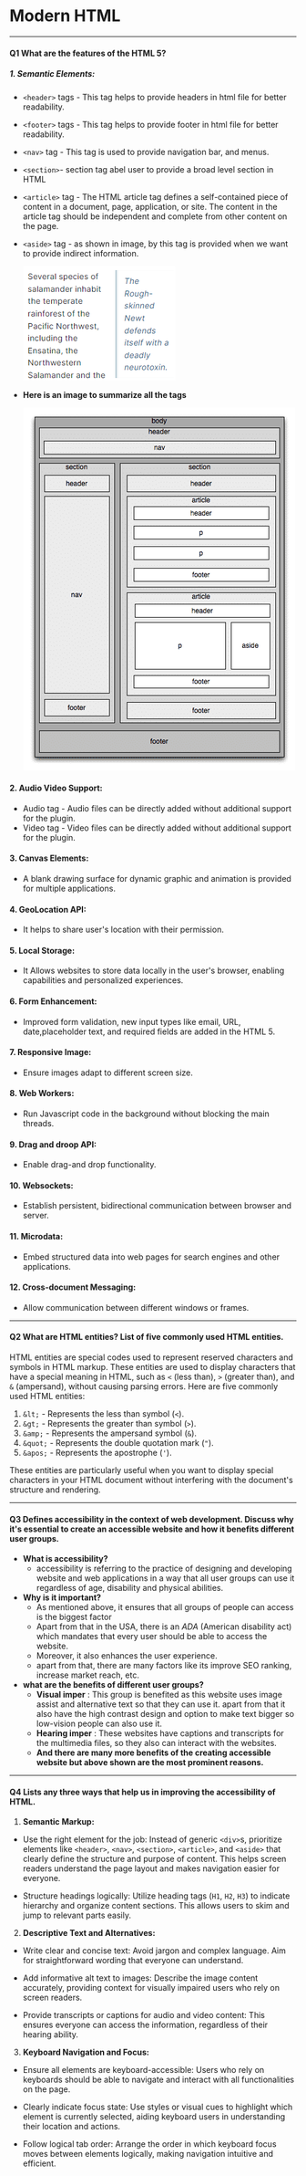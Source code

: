 # Modern HTML
---
#### Q1 What are the features of the HTML 5?
##### 1. Semantic Elements:
- `<header>` tags - This tag helps to provide headers in html file for better readability.
- `<footer>` tags - This tag helps to provide footer in html file for better readability.
- `<nav>` tag - This tag is used to provide navigation bar, and menus.
- `<section>`- section tag abel user to provide a broad level section in HTML
- `<article>` tag - The HTML article tag defines a self-contained piece of content in a document, page, application, or site. The content in the article tag should be independent and complete from other content on the page.
- `<aside>` tag - as shown in image, by this tag is provided when we want to provide indirect information.

  ![Alt text](image-1.png)
- **Here is an image to summarize all the tags**

  ![Alt text](image.png)

#### 2. Audio Video Support:

- Audio tag - Audio files can be directly added without additional support for the plugin.
- Video tag - Video files can be directly added without additional support for the plugin.
#### 3. Canvas Elements:
- A blank drawing surface for dynamic graphic and animation is provided for multiple applications.

#### 4. GeoLocation API:

- It helps to share user's location with their permission.
#### 5. Local Storage:

- It Allows websites to store data locally in the user's browser, enabling capabilities and personalized experiences.

#### 6. Form Enhancement:

- Improved form validation, new input types like email, URL, date,placeholder text, and required fields are added in the
  HTML 5.
#### 7. Responsive Image:
- Ensure images adapt to different screen size.
#### 8. Web Workers:

- Run Javascript code in the background without blocking the main threads.
#### 9. Drag and droop API:
- Enable drag-and drop functionality.
#### 10. Websockets:

- Establish persistent, bidirectional communication between browser and server.
#### 11. Microdata:

- Embed structured data into web pages for search engines and other applications.
#### 12. Cross-document Messaging:
- Allow communication between different windows or frames.

---

#### Q2 What are HTML entities? List of five commonly used HTML entities.

HTML entities are special codes used to represent reserved characters and symbols in HTML markup. These entities are used to display characters that have a special meaning in HTML, such as `<` (less than), `>` (greater than), and `&` (ampersand), without causing parsing errors. Here are five commonly used HTML entities:

1. `&lt;` - Represents the less than symbol (`<`).
2. `&gt;` - Represents the greater than symbol (`>`).
3. `&amp;` - Represents the ampersand symbol (`&`).
4. `&quot;` - Represents the double quotation mark (`"`).
5. `&apos;` - Represents the apostrophe (`'`).

These entities are particularly useful when you want to display special characters in your HTML document without interfering with the document's structure and rendering.

---

#### Q3 Defines accessibility in the context of web development. Discuss why it's essential to create an accessible website and how it benefits different user groups.

- **What is accessibility?**
  - accessibility is referring to the practice of designing and developing website and web applications in a way that
    all user groups can use it regardless of age, disability and physical abilities.
- **Why is it important?**
  - As mentioned above, it ensures that all groups of people can access is the biggest factor
  - Apart from that in the USA, there is an _ADA_ (American disability act) which mandates that every user should be
    able to access the website.
  - Moreover, it also enhances the user experience.
  - apart from that, there are many factors like its improve SEO ranking, increase market reach, etc.
- **what are the benefits of different user groups?**
  - **Visual imper** : This group is benefited as this website uses image assist and alternative text so that they can
    use it. apart from that it also have the high contrast design and option to make text bigger so low-vision people
    can also use it.
  - **Hearing imper** : These websites have captions and transcripts for the multimedia files, so they also can interact
    with the websites.
  - **And there are many more benefits of the creating accessible website but above shown are the most prominent
    reasons.**

---

#### Q4 Lists any three ways that help us in improving the accessibility of HTML.

1. **Semantic Markup:**
- Use the right element for the job: Instead of generic `<div>`s, prioritize elements like `<header>`, `<nav>`, `<section>`, `<article>`, and `<aside>` that clearly define the structure and purpose of content. This helps screen readers understand the page layout and makes navigation easier for everyone.

- Structure headings logically: Utilize heading tags (`H1`, `H2`, `H3`) to indicate hierarchy and organize content sections. This allows users to skim and jump to relevant parts easily.

2. **Descriptive Text and Alternatives:**

- Write clear and concise text: Avoid jargon and complex language. Aim for straightforward wording that everyone can understand.

- Add informative alt text to images: Describe the image content accurately, providing context for visually impaired users who rely on screen readers.

- Provide transcripts or captions for audio and video content: This ensures everyone can access the information, regardless of their hearing ability.

3. **Keyboard Navigation and Focus:**

- Ensure all elements are keyboard-accessible: Users who rely on keyboards should be able to navigate and interact with
  all functionalities on the page.

- Clearly indicate focus state: Use styles or visual cues to highlight which element is currently selected, aiding keyboard users in understanding their location and actions.

- Follow logical tab order: Arrange the order in which keyboard focus moves between elements logically, making navigation intuitive and efficient.
